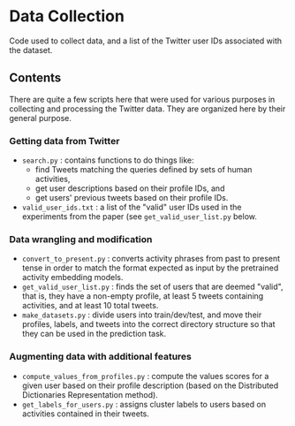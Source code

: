 # Data Collection

Code used to collect data, and a list of the Twitter user IDs associated with the dataset.

## Contents

There are quite a few scripts here that were used for various purposes in collecting and processing the Twitter data. They are organized here by their general purpose.

### Getting data from Twitter

- `search.py` : contains functions to do things like:
    - find Tweets matching the queries defined by sets of human activities,
    - get user descriptions based on their profile IDs, and
    - get users' previous tweets based on their profile IDs.
- `valid_user_ids.txt` : a list of the "valid" user IDs used in the experiments from the paper (see `get_valid_user_list.py` below.

### Data wrangling and modification

- `convert_to_present.py` : converts activity phrases from past to present tense in order to match the format expected as input by the pretrained activity embedding models.
- `get_valid_user_list.py` : finds the set of users that are deemed "valid", that is, they have a non-empty profile, at least 5 tweets containing activities, and at least 10 total tweets.
- `make_datasets.py` : divide users into train/dev/test, and move their profiles, labels, and tweets into the correct directory structure so that they can be used in the prediction task.

### Augmenting data with additional features

- `compute_values_from_profiles.py` : compute the values scores for a given user based on their profile description (based on the Distributed Dictionaries Representation method).
- `get_labels_for_users.py` : assigns cluster labels to users based on activities contained in their tweets.
